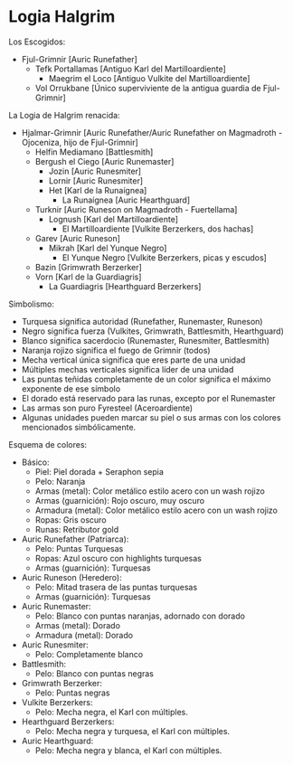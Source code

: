 # Logia Halgrim

Los Escogidos:
- Fjul-Grimnir [Auric Runefather]
	- Tefk Portallamas [Antiguo Karl del Martilloardiente]
		- Maegrim el Loco [Antiguo Vulkite del Martilloardiente]
	- Vol Orrukbane [Único superviviente de la antigua guardia de Fjul-Grimnir]

La Logia de Halgrim renacida:
- Hjalmar-Grimnir [Auric Runefather/Auric Runefather on Magmadroth - Ojoceniza, hijo de Fjul-Grimnir]
	- Helfin Mediamano [Battlesmith]
	- Bergush el Ciego [Auric Runemaster]
		- Jozin [Auric Runesmiter]
		- Lornir [Auric Runesmiter]
		- Het [Karl de la Runaígnea]
			- La Runaígnea [Auric Hearthguard]
	- Turknir [Auric Runeson on Magmadroth - Fuertellama]
		- Lognush [Karl del Martilloardiente]
			- El Martilloardiente [Vulkite Berzerkers, dos hachas]
	- Garev [Auric Runeson]
		- Mikrah [Karl del Yunque Negro]
			- El Yunque Negro [Vulkite Berzerkers, picas y escudos]
	- Bazin [Grimwrath Berzerker]
	- Vorn [Karl de la Guardiagris]
		- La Guardiagris [Hearthguard Berzerkers]

Simbolismo:
- Turquesa significa autoridad (Runefather, Runemaster, Runeson)
- Negro significa fuerza (Vulkites, Grimwrath, Battlesmith, Hearthguard)
- Blanco significa sacerdocio (Runemaster, Runesmiter, Battlesmith)
- Naranja rojizo significa el fuego de Grimnir (todos)
- Mecha vertical única significa que eres parte de una unidad
- Múltiples mechas verticales significa líder de una unidad
- Las puntas teñidas completamente de un color significa el máximo exponente de ese símbolo
- El dorado está reservado para las runas, excepto por el Runemaster
- Las armas son puro Fyresteel (Aceroardiente)
- Algunas unidades pueden marcar su piel o sus armas con los colores mencionados simbólicamente.


Esquema de colores:
- Básico:
	- Piel: Piel dorada + Seraphon sepia
	- Pelo: Naranja
	- Armas (metal): Color metálico estilo acero con un wash rojizo
	- Armas (guarnición): Rojo oscuro, muy oscuro
	- Armadura (metal): Color metálico estilo acero con un wash rojizo
	- Ropas: Gris oscuro
	- Runas: Retributor gold
- Auric Runefather (Patriarca):
	- Pelo: Puntas Turquesas
	- Ropas: Azul oscuro con highlights turquesas
	- Armas (guarnición): Turquesas
- Auric Runeson (Heredero):
	- Pelo: Mitad trasera de las puntas turquesas
	- Armas (guarnición): Turquesas
- Auric Runemaster:
	- Pelo: Blanco con puntas naranjas, adornado con dorado
	- Armas (metal): Dorado
	- Armadura (metal): Dorado
- Auric Runesmiter:
	- Pelo: Completamente blanco
- Battlesmith:
	- Pelo: Blanco con puntas negras
- Grimwrath Berzerker:
	- Pelo: Puntas negras
- Vulkite Berzerkers:
	- Pelo: Mecha negra, el Karl con múltiples.
- Hearthguard Berzerkers:
	- Pelo: Mecha negra y turquesa, el Karl con múltiples.
- Auric Hearthguard:
	- Pelo: Mecha negra y blanca, el Karl con múltiples.
